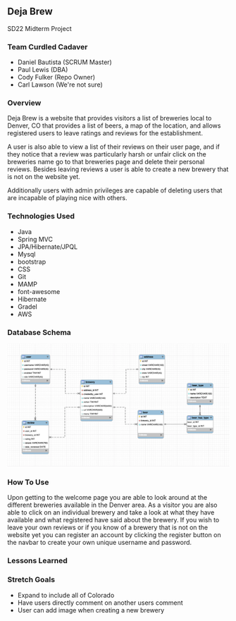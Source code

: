 ## Deja Brew
SD22 Midterm Project

### Team Curdled Cadaver
* Daniel Bautista (SCRUM Master)
* Paul Lewis (DBA)
* Cody Fulker (Repo Owner)
* Carl Lawson (We're not sure)

### Overview
Deja Brew is a website that provides visitors a list of breweries local to Denver, CO
that provides a list of beers, a map of the location, and allows registered users to
leave ratings and reviews for the establishment.

A user is also able to view a list of their reviews on their user page, and if they
notice that a review was particularly harsh or unfair click on the breweries name
go to that breweries page and delete their personal reviews. Besides leaving reviews
a user is able to create a new brewery that is not on the website yet.

Additionally users with admin privileges are capable of deleting users that are
incapable of playing nice with others.  

### Technologies Used

* Java
* Spring MVC
* JPA/Hibernate/JPQL
* Mysql
* bootstrap
* CSS
* Git
* MAMP
* font-awesome
* Hibernate
* Gradel
* AWS

### Database Schema
![MidtermProject](DBSchema.png)


### How To Use

Upon getting to the welcome page you are able to look around at the different breweries
available in the Denver area. As a visitor you are also able to click on an individual
brewery and take a look at what they have available and what registered have said about
the brewery. If you wish to leave your own reviews or if you know of a brewery that is
not on the website yet you can register an account by clicking the register button on the
navbar to create your own unique username and password.

### Lessons Learned




### Stretch Goals
* Expand to include all of Colorado
* Have users directly comment on another users comment
* User can add image when creating a new brewery
